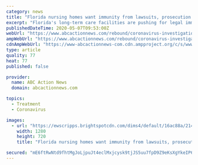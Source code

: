 ```yaml
---
category: news
title: "Florida nursing homes want immunity from lawsuits, prosecution in treatment of COVID-19 patients"
excerpt: "Florida's long-term care facilities are pushing for legal immunity when it comes to treating COVID-19 patients."
publishedDateTime: 2020-05-07T09:53:00Z
webUrl: "https://www.abcactionnews.com/rebound/coronavirus-investigations/florida-nursing-homes-want-immunity-from-lawsuits-prosecution-in-treatment-of-covid-19-patients"
ampWebUrl: "https://www.abcactionnews.com/rebound/coronavirus-investigations/florida-nursing-homes-want-immunity-from-lawsuits-prosecution-in-treatment-of-covid-19-patients?_amp=true"
cdnAmpWebUrl: "https://www-abcactionnews-com.cdn.ampproject.org/c/s/www.abcactionnews.com/rebound/coronavirus-investigations/florida-nursing-homes-want-immunity-from-lawsuits-prosecution-in-treatment-of-covid-19-patients?_amp=true"
type: article
quality: 77
heat: 77
published: false

provider:
  name: ABC Action News
  domain: abcactionnews.com

topics:
  - Treatment
  - Coronavirus

images:
  - url: "https://ewscripps.brightspotcdn.com/dims4/default/16ac88a/2147483647/strip/true/crop/1280x720+0+0/resize/1280x720!/quality/90/?url=https%3A%2F%2Fewscripps.brightspotcdn.com%2Fa6%2F06%2Febbb54584bc786bb51e1db701aad%2Fnursing-homes-file.jpg"
    width: 1280
    height: 720
    title: "Florida nursing homes want immunity from lawsuits, prosecution in treatment of COVID-19 patients"

secured: "mE6ftRwNtd9fhtMgJoLjpuJt4eclMxjcysk9tjJS5uu7fpD9Z9eKsXgYkeIP6t4P2OxOUSrcmBuaDO++6RDxnOBqqP7MUSdtm5NBLJkKsiPkD6CIzUe7xS3+wvuPpjDZWLwHSYfoWhzl/5H26dnwrllp6mg/sobzG/kpPgfPiBCuC1ONx9nFMNzt2ZOyIdjhckHc0EvaZAgiczR2Lxrvnu5J3utyM2k8v3akcC1JHxDG7tKR/KIFiO3yjhMPqXSaOgiOd04iePlmyy2LWjzpQ2uypDQxtSBbu1C+f235rr+wPCYhqf+F5X7juXcpjwRy;OjGtAMxAp3F6UIs9ygFlNg=="
---
```


